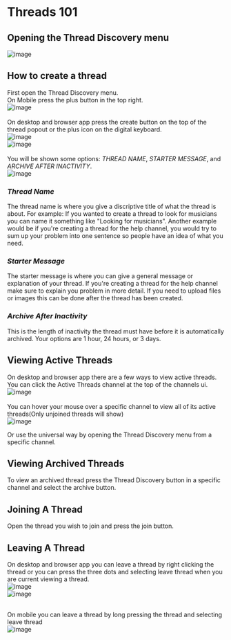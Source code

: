 # Threads 101

## Opening the Thread Discovery menu
![image](/images/threadDiscovery.png)

## How to create a thread

First open the Thread Discovery menu. <br /> 
On Mobile press the plus button in the top right. <br />
![image](/images/createThreadMobile.png) <br /> <br />
On desktop and browser app press the create button on the top of the thread popout or the plus icon on the digital keyboard. <br />
![image](/images/desktopCreateThread1.png) <br />
![image](/images/desktopCreateThread2.png) <br /> <br />
You will be shown some options: *THREAD NAME*, *STARTER MESSAGE*, and *ARCHIVE AFTER INACTIVITY*. <br />
![image](/images/threadOptions.png)

### *Thread Name*

The thread name is where you give a discriptive title of what the thread is about. 
For example: If you wanted to create a thread to look for musicians you can name it something like "Looking for musicians". 
Another example would be if you're creating a thread for the help channel, you would try to sum up your problem into one sentence so people have an idea of what you need.

### *Starter Message*

The starter message is where you can give a general message or explanation of your thread. 
If you're creating a thread for the help channel make sure to explain you problem in more detail. 
If you need to upload files or images this can be done after the thread has been created.

### *Archive After Inactivity*

This is the length of inactivity the thread must have before it is automatically archived. Your options are 1 hour, 24 hours, or 3 days. 

## Viewing Active Threads

On desktop and browser app there are a few ways to view active threads. 
You can click the Active Threads channel at the top of the channels ui. <br />
![image](/images/viewActiveThreads2.png) <br /> <br />
You can hover your mouse over a specific channel to view all of its active threads(Only unjoined threads will show) <br />
![image](/images/viewActiveThreads1.png) 

Or use the universal way by opening the Thread Discovery menu from a specific channel.

## Viewing Archived Threads

To view an archived thread press the Thread Discovery button in a specific channel and select the archive button.

## Joining A Thread

Open the thread you wish to join and press the join button.

## Leaving A Thread

On desktop and browser app you can leave a thread by right clicking the thread or you can press the three dots and selecting leave thread when you are current viewing a thread. <br />
![image](/images/leaveThreadDesktop1.png) <br />
![image](/images/leaveThreadDesktop2.png) <br /> <br />

On mobile you can leave a thread by long pressing the thread and selecting leave thread <br />
![image](/images/leaveThreadMobile.png)
